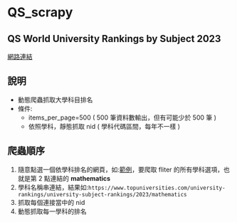 # QS_scrapy
 
## QS World University Rankings by Subject 2023
[網路連結](https://www.topuniversities.com/subject-rankings/2023?qs_qp=topnav "link")

## 說明
 - 動態爬蟲抓取大學科目排名
 - 條件:
   *  items_per_page=500 ( 500 筆資料數輸出，但有可能少於 500 筆 )
   *  依照學科，靜態抓取 nid  ( 學科代碼區間，每年不一樣 )

## 爬蟲順序
 1. 隨意點選一個依學科排名的網頁，如:[範例](https://www.topuniversities.com/university-rankings/university-subject-rankings/2023/mathematics "link")，要爬取 fliter 的所有學科選項，也就是第 2 點連結的 **mathematics**
 2. 學科名稱串連結，結果如:`https://www.topuniversities.com/university-rankings/university-subject-rankings/2023/mathematics`
 3. 抓取每個連接當中的 nid
 4. 動態抓取每一學科的排名 

    
